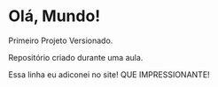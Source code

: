 # Olá, Mundo!
 Primeiro Projeto Versionado.

 Repositório criado durante uma aula.

Essa linha eu adiconei no site! QUE IMPRESSIONANTE!

